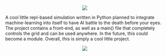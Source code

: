 
<div align = "center">
  <img src = "https://github.com/emmettgb/characterclash/blob/0.0.3-CLI/assets/logo.png"></img>
</div>
    
A cool little repl-based simulation written in Python planned to integrate machine-learning into itself to have AI battle to the death before your eyes. The project contains a front-end, as well as a main() file that completely controls the grid and can be used anywhere. In the future, this could become a module. Overall, this is simply a cool little project.

<div align = "center">
  <img src = "https://github.com/emmettgb/characterclash/blob/0.0.3-CLI/assets/anim.gif"></img>
  </div>
